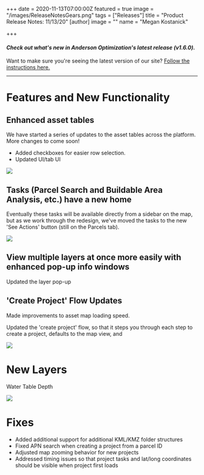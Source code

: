 +++
date = 2020-11-13T07:00:00Z
featured = true
image = "/images/ReleaseNotesGears.png"
tags = ["Releases"]
title = "Product Release Notes: 11/13/20"
[author]
image = ""
name = "Megan Kostanick"

+++
#### _Check out what's new in Anderson Optimization's latest release (v1.6.0)._

Want to make sure you're seeing the latest version of our site? [Follow the instructions here.](https://docs.andersonopt.com/Prospect/VersionReleaseNotes/latestversion/ "Get Latest Version")

***

# **Features and New Functionality**

## Enhanced asset tables

We have started a series of updates to the asset tables across the platform. More changes to come soon!

* Added checkboxes for easier row selection. 
* Updated UI/tab UI 

![](/images/table_updates_checkboxes.png)

## Tasks (Parcel Search and Buildable Area Analysis, etc.) have a new home

Eventually these tasks will be available directly from a sidebar on the map, but as we work through the redesign, we've moved the tasks to the new 'See Actions' button (still on the Parcels tab).

![](/images/project-tasks_seeactionsbutton.png)

## View multiple layers at once more easily with enhanced pop-up info windows

Updated the layer pop-up 

## 'Create Project' Flow Updates

Made improvements to asset map loading speed. 

Updated the 'create project' flow, so that it steps you through each step to create a project, defaults to the map view, and 

![](/images/create_project_form_1.png)

# New Layers 

Water Table Depth

![](/images/water_table_depth_layer.png)

# Fixes

* Added additional support for additional KML/KMZ folder structures
* Fixed APN search when creating a project from a parcel ID
* Adjusted map zooming behavior for new projects
* Addressed timing issues so that project tasks and lat/long coordinates should be visible when project first loads